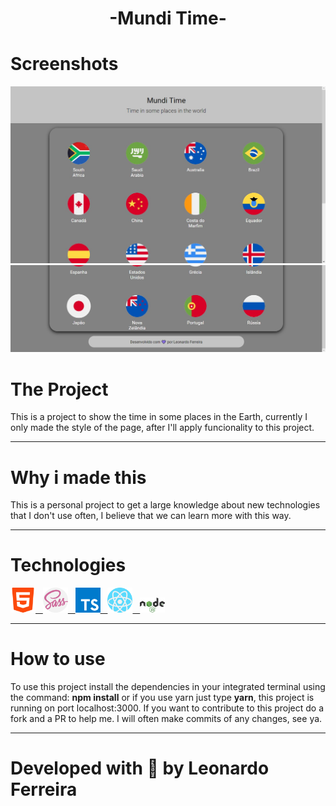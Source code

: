 <h1 align="center"> -Mundi Time- </h1>

# Screenshots

<img src="./Screenshots/pic1.jpg" alt="Picture 1">
<img src="./Screenshots/pic2.jpg" alt="Picture 2">

# The Project

This is a project to show the time in some places in the Earth,
currently I only made the style of the page, after I'll apply funcionality to this project.

<hr />

# Why i made this
This is a personal project to get a large knowledge about
new technologies that I don't use often, I believe that
we can learn more with this way. 

<hr />

# Technologies

<a href="#">
<img src="Screenshots/html-5.png" width="40px" alt="HTML">
&nbsp;
<img src="./Screenshots/sass.png" width="40px" alt="SASS">
&nbsp;
<img src="./Screenshots/ts.png" width="40px" alt="TypeScript">
&nbsp;
<img src="./Screenshots/react.png" width="40px" alt="React">
&nbsp;
<img src="./Screenshots/node.png" width="40px" alt="Node">
</a>

<hr />

# How to use

To use this project install the dependencies in your integrated
terminal using the command: **npm install** or if you use yarn
just type **yarn**, this project is running on port localhost:3000. If you want to contribute to this project do a fork and a PR to help me. I will often make commits of any changes, see ya.

<hr />

# Developed with 💜 by Leonardo Ferreira
